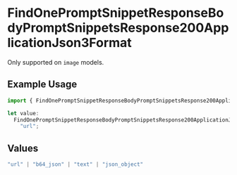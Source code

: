 # FindOnePromptSnippetResponseBodyPromptSnippetsResponse200ApplicationJson3Format

Only supported on `image` models.

## Example Usage

```typescript
import { FindOnePromptSnippetResponseBodyPromptSnippetsResponse200ApplicationJson3Format } from "@orq-ai/node/models/operations";

let value:
  FindOnePromptSnippetResponseBodyPromptSnippetsResponse200ApplicationJson3Format =
    "url";
```

## Values

```typescript
"url" | "b64_json" | "text" | "json_object"
```
